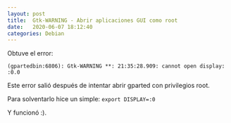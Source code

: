 ```yaml
---
layout: post
title:  Gtk-WARNING - Abrir aplicaciones GUI como root
date:   2020-06-07 18:12:40
categories: Debian
---
```

Obtuve el error:

`(gpartedbin:6806): Gtk-WARNING **: 21:35:28.909: cannot open display: :0.0
`

Este error salió después de intentar abrir gparted con privilegios root.

Para solventarlo hice un simple:
`export DISPLAY=:0
`

Y funcionó :).